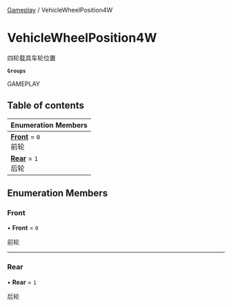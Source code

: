 [Gameplay](../modules/Gameplay.Gameplay.md) / VehicleWheelPosition4W

# VehicleWheelPosition4W <Badge type="tip" text="Enumeration" /> <Score text="VehicleWheelPosition4W" />

四轮载具车轮位置

**`Groups`**

GAMEPLAY

## Table of contents

| Enumeration Members |
| :-----|
| **[Front](Gameplay.VehicleWheelPosition4W.md#front)** = ``0`` <br> 前轮|
| **[Rear](Gameplay.VehicleWheelPosition4W.md#rear)** = ``1`` <br> 后轮|

## Enumeration Members

### Front <Score text="Front" /> 

• **Front** = ``0``

前轮

___

### Rear <Score text="Rear" /> 

• **Rear** = ``1``

后轮
